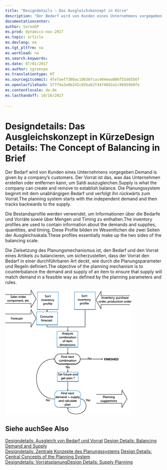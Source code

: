```yaml
---
title: "Designdetails – Das Ausgleichskonzept in Kürze"
description: "Der Bedarf wird von Kunden eines Unternehmens vorgegeben. Der Vorrat ist das, was das Unternehmen erstellen oder entfernen kann, um Saldi auszugleichen. Die Planungssystem beginnt mit dem unabhängigen Bedarf und verfolgt ihn rückwärts zum Vorrat."
documentationcenter: 
author: SorenGP
ms.prod: dynamics-nav-2017
ms.topic: article
ms.devlang: na
ms.tgt_pltfrm: na
ms.workload: na
ms.search.keywords: 
ms.date: 07/01/2017
ms.author: sgroespe
ms.translationtype: HT
ms.sourcegitcommit: 4fefaef7380ac10836fcac404eea006f55d8556f
ms.openlocfilehash: 577f4a3a0b242c02ba62fd4746d2a1c96959b0fe
ms.contentlocale: de-de
ms.lasthandoff: 10/16/2017

---
```

# <a name="design-details-the-concept-of-balancing-in-brief"></a><span data-ttu-id="3b8fc-105">Designdetails: Das Ausgleichskonzept in Kürze</span><span class="sxs-lookup"><span data-stu-id="3b8fc-105">Design Details: The Concept of Balancing in Brief</span></span>
<span data-ttu-id="3b8fc-106">Der Bedarf wird von Kunden eines Unternehmens vorgegeben.</span><span class="sxs-lookup"><span data-stu-id="3b8fc-106">Demand is given by a company’s customers.</span></span> <span data-ttu-id="3b8fc-107">Der Vorrat ist das, was das Unternehmen erstellen oder entfernen kann, um Saldi auszugleichen.</span><span class="sxs-lookup"><span data-stu-id="3b8fc-107">Supply is what the company can create and remove to establish balance.</span></span> <span data-ttu-id="3b8fc-108">Die Planungssystem beginnt mit dem unabhängigen Bedarf und verfolgt ihn rückwärts zum Vorrat.</span><span class="sxs-lookup"><span data-stu-id="3b8fc-108">The planning system starts with the independent demand and then tracks backwards to the supply.</span></span>  
  
 <span data-ttu-id="3b8fc-109">Die Bestandsprofile werden verwendet, um Informationen über die Bedarfe und Vorräte sowie über Mengen und Timing zu enthalten.</span><span class="sxs-lookup"><span data-stu-id="3b8fc-109">The inventory profiles are used to contain information about the demands and supplies, quantities, and timing.</span></span> <span data-ttu-id="3b8fc-110">Diese Profile bilden im Wesentlichen die zwei Seiten der Ausgleichsskala.</span><span class="sxs-lookup"><span data-stu-id="3b8fc-110">These profiles essentially make up the two sides of the balancing scale.</span></span>  
  
 <span data-ttu-id="3b8fc-111">Die Zielsetzung des Planungsmechanismus ist, den Bedarf und den Vorrat eines Artikels zu balancieren, um sicherzustellen, dass der Vorrat den Bedarf in einer durchführbaren Art deckt, wie durch die Planungsparameter und Regeln definiert.</span><span class="sxs-lookup"><span data-stu-id="3b8fc-111">The objective of the planning mechanism is to counterbalance the demand and supply of an item to ensure that supply will match demand in a feasible way as defined by the planning parameters and rules.</span></span>  
  
 ![](media/nav_app_supply_planning_2_balancing.png "NAV_APP_supply_planning_2_balancing")  
  
## <a name="see-also"></a><span data-ttu-id="3b8fc-112">Siehe auch</span><span class="sxs-lookup"><span data-stu-id="3b8fc-112">See Also</span></span>  
 <span data-ttu-id="3b8fc-113">[Designdetails: Ausgleich von Bedarf und Vorrat](design-details-balancing-demand-and-supply.md) </span><span class="sxs-lookup"><span data-stu-id="3b8fc-113">[Design Details: Balancing Demand and Supply](design-details-balancing-demand-and-supply.md) </span></span>  
 <span data-ttu-id="3b8fc-114">[Designdetails: Zentrale Konzepte des Planungssystems](design-details-central-concepts-of-the-planning-system.md) </span><span class="sxs-lookup"><span data-stu-id="3b8fc-114">[Design Details: Central Concepts of the Planning System](design-details-central-concepts-of-the-planning-system.md) </span></span>  
 [<span data-ttu-id="3b8fc-115">Designdetails: Vorratsplanung</span><span class="sxs-lookup"><span data-stu-id="3b8fc-115">Design Details: Supply Planning</span></span>](design-details-supply-planning.md)
